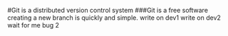 #Git is a distributed version control system
###Git is a free software
creating a new branch is quickly and simple.
write on dev1
write on dev2
wait for me
 bug 2
